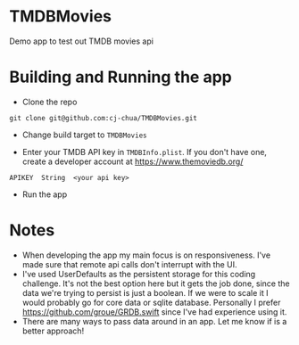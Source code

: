 # TMDBMovies
Demo app to test out TMDB movies api

# Building and Running the app
- Clone the repo

`git clone git@github.com:cj-chua/TMDBMovies.git`

- Change build target to `TMDBMovies`

- Enter your TMDB API key in `TMDBInfo.plist`. If you don't have one, create a developer account at https://www.themoviedb.org/

`APIKEY  String  <your api key>`

- Run the app

# Notes
- When developing the app my main focus is on responsiveness. I've made sure that remote api calls don't interrupt with the UI.
- I've used UserDefaults as the persistent storage for this coding challenge. It's not the best option here but it gets the job done, 
since the data we're trying to persist is just a boolean. If we were to scale it I would probably go for core data or sqlite database.
Personally I prefer https://github.com/groue/GRDB.swift since I've had experience using it.
- There are many ways to pass data around in an app. Let me know if is a better approach!
